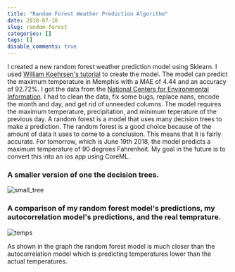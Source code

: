 ```yaml
---
title: "Random Forest Weather Prediction Algorithm"
date: 2018-07-18
slug: random-forest
categories: []
tags: []
disable_comments: true
---
```


I created a new random forest weather prediction model using Sklearn.
I used [William Koehrsen's tutorial](https://towardsdatascience.com/random-forest-in-python-24d0893d51c0) to create the model.
The model can predict the maximum temperature in Memphis with a MAE of 4.44 and an accuracy of 92.72%.
I got the data from  the [National Centers for Environmental Information](www.ncdc.noaa.gov). I had to clean the data, fix some bugs, replace nans, encode the month and day, and get rid of unneeded columns.
The model requires the maximum temperature, precipitation, and minimum teperature of the previous day.
A random forest is a model that uses many decision trees to make a prediction.
The random forest is a good choice because of the amount of data it uses to come to a conclusion. This means that it is fairly accurate.
For tomorrow, which is June 19th 2018, the model predicts a maximum temperature of 90 degrees Fahrenheit.
My goal in the future is to convert this into an ios app using CoreML.
<!--[The code for the random forest model](https://raviw1.github.io/code/Weather_RFv2).-->  

### A smaller version of one the decision trees.

![small_tree](/blog/2018-07-18-Random-Forest_files/small_treev2.png)


### A comparison of my random forest model's predictions, my autocorrelation model's predictions, and the real temprature.

![temps](/blog/2018-07-18-Random-Forest_files/temperatures.png)

As shown in the graph the random forest model is much closer than the autocorrelation model which is predicting temperatures lower than the actual temperatures.

